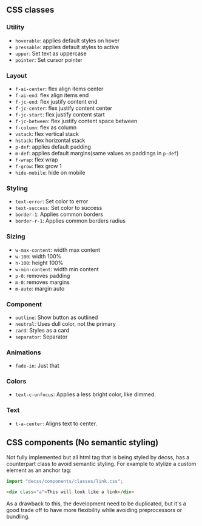 ## CSS classes

### Utility

- `hoverable`: applies default styles on hover
- `pressable`: applies default styles to active
- `upper`: Set text as uppercase
- `pointer`: Set cursor pointer

### Layout

- `f-ai-center`: flex align items center
- `f-ai-end`: flex align items end
- `f-jc-end`: flex justify content end
- `f-jc-center`: flex justify content center
- `f-jc-start`: flex justify content start
- `f-jc-between`: flex justify content space between
- `f-column`: flex as column
- `vstack`: flex vertical stack
- `hstack`: flex horizontal stack
- `p-def`: applies default padding
- `m-def`: applies default margins(same values as paddings in `p-def`)
- `f-wrap`: flex wrap
- `f-grow`: flex grow 1
- `hide-mobile`: hide on mobile

### Styling

- `text-error`: Set color to error
- `text-success`: Set color to success
- `border-1`: Applies common borders
- `border-r-1`: Applies common borders radius

### Sizing

- `w-max-content`: width max content
- `w-100`: width 100%
- `h-100`: height 100%
- `w-min-content`: width min content
- `p-0`: removes padding
- `m-0`: removes margins
- `m-auto`: margin auto

### Component

- `outline`: Show button as outlined
- `neutral`: Uses dull color, not the primary
- `card`: Styles as a card
- `separator`: Separator

### Animations

- `fade-in`: Just that

### Colors

- `text-c-unfocus`: Applies a less bright color, like dimmed.

### Text

- `t-a-center`: Aligns text to center.

## CSS components (No semantic styling)

Not fully implemented but all html tag that is being styled by decss, has a counterpart class to avoid semantic
styling.
For example to stylize a custom element as an anchor tag:

```javascript
import "decss/components/classes/link.css";
```

```html
<div class="a">This will look like a link</div>
```

As a drawback to this, the development need to be duplicated, but it's a good trade off to have more flexibility while
avoiding preprocessors or bundling.
